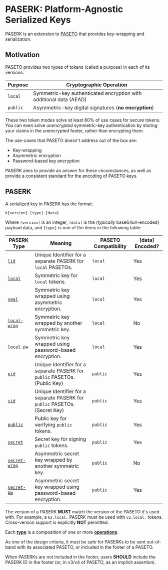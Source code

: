 # PASERK: Platform-Agnostic Serialized Keys

PASERK is an extension to [PASETO](https://paseto.io) that provides key-wrapping and
serialization.

## Motivation

PASETO provides two types of tokens (called a purpose) in each of its versions:

| Purpose  | Cryptographic Operation                                            |
|----------|--------------------------------------------------------------------|
| `local`  | Symmetric-key authenticated encryption with additional data (AEAD) |
| `public` | Asymmetric-key digital signatures (**no encryption**)              |

These two token modes solve at least 80% of use cases for secure tokens. You can
even solve *unencrypted* symmetric-key authentication by storing your claims in
the unencrypted footer, rather than encrypting them.

The use-cases that PASETO doesn't address out of the box are:

* Key-wrapping
* Asymmetric encryption
* Password-based key encryption

PASERK aims to provide an answer for these circumstances, as well as provide a
consistent standard for the encoding of PASETO keys.

## PASERK

A serialized key in PASERK has the format:

    k[version].[type].[data]

Where `[version]` is an integer, `[data]` is the (*typically* base64url-encoded)
payload data, and `[type]` is one of the items in the following table:

| PASERK Type                           | Meaning                                                                     | PASETO Compatibility | \[data\] Encoded? |  
|---------------------------------------|-----------------------------------------------------------------------------|----------------------|-------------------|
| [`lid`](types/lid.md)                 | Unique Identifier for a separate PASERK for `local` PASETOs.                | `local`              | Yes               |
| [`local`](types/local.md)             | Symmetric key for `local` tokens.                                           | `local`              | Yes               |
| [`seal`](types/seal.md)               | Symmetric key wrapped using asymmetric encryption.                          | `local`              | Yes               |
| [`local-wrap`](types/local-wrap.md)   | Symmetric key wrapped by another symmetric key.                             | `local`              | No                |
| [`local-pw`](types/local-pw.md)       | Symmetric key wrapped using password-based encryption.                      | `local`              | Yes               |
| [`pid`](types/pid.md)                 | Unique Identifier for a separate PASERK for `public` PASETOs. (Public Key)  | `public`             | Yes               |
| [`sid`](types/sid.md)                 | Unique Identifier for a separate PASERK for `public` PASETOs. (Secret Key)  | `public`             | Yes               |
| [`public`](types/public.md)           | Public key for verifying `public` tokens.                                   | `public`             | Yes               |
| [`secret`](types/secret.md)           | Secret key for signing `public` tokens.                                     | `public`             | Yes               |
| [`secret-wrap`](types/secret-wrap.md) | Asymmetric secret key wrapped by another symmetric key.                     | `public`             | No                |
| [`secret-pw`](types/secret-pw.md)     | Asymmetric secret key wrapped using password-based encryption.              | `public`             | Yes               |

The version of a PASERK **MUST** match the version of the PASETO it's used with.
For example, a `k2.local.` PASERK must be used with `v2.local.` tokens.
Cross-version support is explicitly **NOT** permitted.

Each [**type**](types) is a composition of one or more [**operations**](operations).

As one of the design criteria, it must be safe for PASERKs to be sent out-of-band 
with its associated PASETO, or included in the footer of a PASETO.

When PASERKs are not included in the footer,  users **SHOULD** include the PASERK 
ID in the footer (or, in v3/v4 of PASETO, as an implicit assertion).
